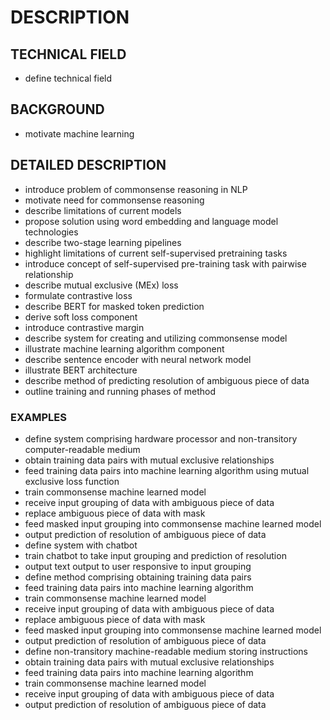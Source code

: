 # DESCRIPTION

## TECHNICAL FIELD

- define technical field

## BACKGROUND

- motivate machine learning

## DETAILED DESCRIPTION

- introduce problem of commonsense reasoning in NLP
- motivate need for commonsense reasoning
- describe limitations of current models
- propose solution using word embedding and language model technologies
- describe two-stage learning pipelines
- highlight limitations of current self-supervised pretraining tasks
- introduce concept of self-supervised pre-training task with pairwise relationship
- describe mutual exclusive (MEx) loss
- formulate contrastive loss
- describe BERT for masked token prediction
- derive soft loss component
- introduce contrastive margin
- describe system for creating and utilizing commonsense model
- illustrate machine learning algorithm component
- describe sentence encoder with neural network model
- illustrate BERT architecture
- describe method of predicting resolution of ambiguous piece of data
- outline training and running phases of method

### EXAMPLES

- define system comprising hardware processor and non-transitory computer-readable medium
- obtain training data pairs with mutual exclusive relationships
- feed training data pairs into machine learning algorithm using mutual exclusive loss function
- train commonsense machine learned model
- receive input grouping of data with ambiguous piece of data
- replace ambiguous piece of data with mask
- feed masked input grouping into commonsense machine learned model
- output prediction of resolution of ambiguous piece of data
- define system with chatbot
- train chatbot to take input grouping and prediction of resolution
- output text output to user responsive to input grouping
- define method comprising obtaining training data pairs
- feed training data pairs into machine learning algorithm
- train commonsense machine learned model
- receive input grouping of data with ambiguous piece of data
- replace ambiguous piece of data with mask
- feed masked input grouping into commonsense machine learned model
- output prediction of resolution of ambiguous piece of data
- define non-transitory machine-readable medium storing instructions
- obtain training data pairs with mutual exclusive relationships
- feed training data pairs into machine learning algorithm
- train commonsense machine learned model
- receive input grouping of data with ambiguous piece of data
- output prediction of resolution of ambiguous piece of data

